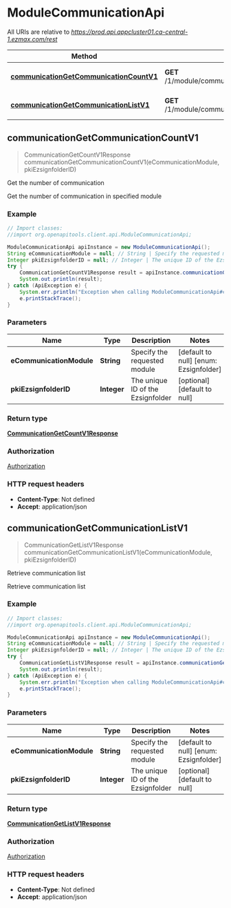 # ModuleCommunicationApi

All URIs are relative to *https://prod.api.appcluster01.ca-central-1.ezmax.com/rest*

Method | HTTP request | Description
------------- | ------------- | -------------
[**communicationGetCommunicationCountV1**](ModuleCommunicationApi.md#communicationGetCommunicationCountV1) | **GET** /1/module/communication/getCommunicationCount | Get the number of communication
[**communicationGetCommunicationListV1**](ModuleCommunicationApi.md#communicationGetCommunicationListV1) | **GET** /1/module/communication/getCommunicationList | Retrieve communication list



## communicationGetCommunicationCountV1

> CommunicationGetCountV1Response communicationGetCommunicationCountV1(eCommunicationModule, pkiEzsignfolderID)

Get the number of communication

Get the number of communication in specified module

### Example

```java
// Import classes:
//import org.openapitools.client.api.ModuleCommunicationApi;

ModuleCommunicationApi apiInstance = new ModuleCommunicationApi();
String eCommunicationModule = null; // String | Specify the requested module
Integer pkiEzsignfolderID = null; // Integer | The unique ID of the Ezsignfolder
try {
    CommunicationGetCountV1Response result = apiInstance.communicationGetCommunicationCountV1(eCommunicationModule, pkiEzsignfolderID);
    System.out.println(result);
} catch (ApiException e) {
    System.err.println("Exception when calling ModuleCommunicationApi#communicationGetCommunicationCountV1");
    e.printStackTrace();
}
```

### Parameters


Name | Type | Description  | Notes
------------- | ------------- | ------------- | -------------
 **eCommunicationModule** | **String**| Specify the requested module | [default to null] [enum: Ezsignfolder]
 **pkiEzsignfolderID** | **Integer**| The unique ID of the Ezsignfolder | [optional] [default to null]

### Return type

[**CommunicationGetCountV1Response**](CommunicationGetCountV1Response.md)

### Authorization

[Authorization](../README.md#Authorization)

### HTTP request headers

- **Content-Type**: Not defined
- **Accept**: application/json


## communicationGetCommunicationListV1

> CommunicationGetListV1Response communicationGetCommunicationListV1(eCommunicationModule, pkiEzsignfolderID)

Retrieve communication list

Retrieve communication list

### Example

```java
// Import classes:
//import org.openapitools.client.api.ModuleCommunicationApi;

ModuleCommunicationApi apiInstance = new ModuleCommunicationApi();
String eCommunicationModule = null; // String | Specify the requested module
Integer pkiEzsignfolderID = null; // Integer | The unique ID of the Ezsignfolder
try {
    CommunicationGetListV1Response result = apiInstance.communicationGetCommunicationListV1(eCommunicationModule, pkiEzsignfolderID);
    System.out.println(result);
} catch (ApiException e) {
    System.err.println("Exception when calling ModuleCommunicationApi#communicationGetCommunicationListV1");
    e.printStackTrace();
}
```

### Parameters


Name | Type | Description  | Notes
------------- | ------------- | ------------- | -------------
 **eCommunicationModule** | **String**| Specify the requested module | [default to null] [enum: Ezsignfolder]
 **pkiEzsignfolderID** | **Integer**| The unique ID of the Ezsignfolder | [optional] [default to null]

### Return type

[**CommunicationGetListV1Response**](CommunicationGetListV1Response.md)

### Authorization

[Authorization](../README.md#Authorization)

### HTTP request headers

- **Content-Type**: Not defined
- **Accept**: application/json

